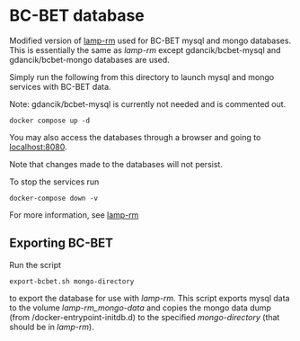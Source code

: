 # BC-BET database

Modified version of [lamp-rm](https://github.com/gdancik/lamp-rm) used for BC-BET mysql and mongo databases. This is essentially the same as *lamp-rm* except gdancik/bcbet-mysql and gdancik/bcbet-mongo databases are used. 

Simply run the following from this directory to launch mysql and mongo services with BC-BET data.

Note: gdancik/bcbet-mysql is currently not needed and is commented out.

```
docker compose up -d
```

You may also access the databases through a browser and going to [localhost:8080](localhost:8080). 

Note that changes made to the databases will not persist.

To stop the services run

```
docker-compose down -v
```

For more information, see [lamp-rm](https://github.com/gdancik/lamp-rm)

## Exporting BC-BET

Run the script

```
export-bcbet.sh mongo-directory
```

to export the database for use with *lamp-rm*. This script exports mysql data to the volume *lamp-rm_mongo-data* and copies the mongo data dump (from /docker-entrypoint-initdb.d) to the specified *mongo-directory* (that should be in *lamp-rm*).  
